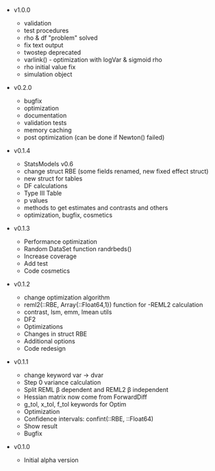 - v1.0.0

    * validation
    * test procedures
    * rho & df "problem" solved
    * fix text output
    * twostep deprecated
    * varlink() - optimization with logVar & sigmoid rho
    * rho initial value fix
    * simulation object

- v0.2.0

    * bugfix
    * optimization
    * documentation
    * validation tests
    * memory caching
    * post optimization (can be done if Newton() failed)

- v0.1.4
    * StatsModels v0.6
    * change struct RBE (some fields renamed, new fixed effect struct)
    * new struct for tables
    * DF calculations
    * Type III Table
    * p values
    * methods to get estimates and contrasts and others
    * optimization, bugfix, cosmetics

- v0.1.3

    * Performance optimization
    * Random DataSet function randrbeds()
    * Increase coverage
    * Add test
    * Code cosmetics

- v0.1.2

    * change optimization algorithm
    * reml2(::RBE, Array{::Float64,1}) function for -REML2 calculation
    * contrast, lsm, emm, lmean utils
    * DF2
    * Optimizations
    * Changes in struct RBE
    * Additional options
    * Code redesign


- v0.1.1
    * change keyword var -> dvar
    * Step 0 variance calculation
    * Split REML β dependent and REML2 β independent
    * Hessian matrix now come from ForwardDiff
    *  g_tol, x_tol, f_tol keywords for Optim
    * Optimization
    * Confidence intervals: confint(::RBE, ::Float64)
    * Show result
    * Bugfix



- v0.1.0
  * Initial alpha version
